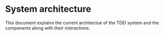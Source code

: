 # System architecture
This document explains the current architectue of the TDEI system and the components along with their interactions.

